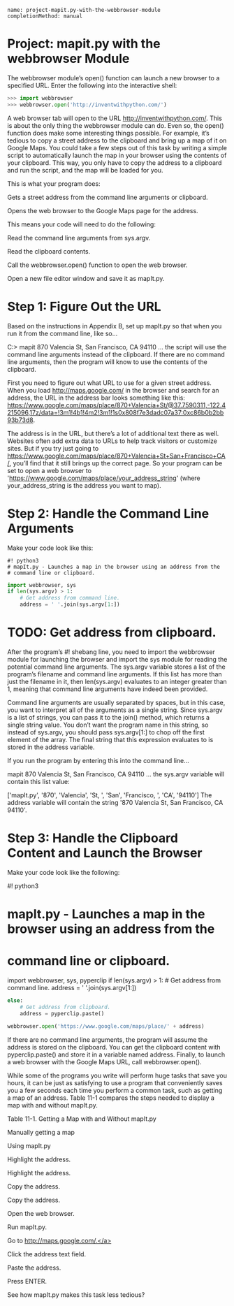 ```ngMeta
name: project-mapit.py-with-the-webbrowser-module
completionMethod: manual
```
# Project: mapit.py with the webbrowser Module
The webbrowser module’s open() function can launch a new browser to a specified URL. Enter the following into the interactive shell:

```python
>>> import webbrowser
>>> webbrowser.open('http://inventwithpython.com/')
```
A web browser tab will open to the URL <span><a href=" http://inventwithpython.com/"> http://inventwithpython.com/</a></span>. This is about the only thing the webbrowser module can do. Even so, the open() function does make some interesting things possible. For example, it’s tedious to copy a street address to the clipboard and bring up a map of it on Google Maps. You could take a few steps out of this task by writing a simple script to automatically launch the map in your browser using the contents of your clipboard. This way, you only have to copy the address to a clipboard and run the script, and the map will be loaded for you.

This is what your program does:

Gets a street address from the command line arguments or clipboard.

Opens the web browser to the Google Maps page for the address.

This means your code will need to do the following:

Read the command line arguments from sys.argv.

Read the clipboard contents.

Call the webbrowser.open() function to open the web browser.

Open a new file editor window and save it as mapIt.py.

# Step 1: Figure Out the URL
Based on the instructions in Appendix B, set up mapIt.py so that when you run it from the command line, like so...


C:\> mapit 870 Valencia St, San Francisco, CA 94110
... the script will use the command line arguments instead of the clipboard. If there are no command line arguments, then the program will know to use the contents of the clipboard.

First you need to figure out what URL to use for a given street address. When you load http://maps.google.com/ in the browser and search for an address, the URL in the address bar looks something like this: https://www.google.com/maps/place/870+Valencia+St/@37.7590311,-122.4215096,17z/data=!3m1!4b1!4m2!3m1!1s0x808f7e3dadc07a37:0xc86b0b2bb93b73d8.

The address is in the URL, but there’s a lot of additional text there as well. Websites often add extra data to URLs to help track visitors or customize sites. But if you try just going to https://www.google.com/maps/place/870+Valencia+St+San+Francisco+CA/, you’ll find that it still brings up the correct page. So your program can be set to open a web browser to 'https://www.google.com/maps/place/your_address_string' (where your_address_string is the address you want to map).

# Step 2: Handle the Command Line Arguments
Make your code look like this:


	#! python3
	# mapIt.py - Launches a map in the browser using an address from the
	# command line or clipboard.
```python
import webbrowser, sys
if len(sys.argv) > 1:
    # Get address from command line.
    address = ' '.join(sys.argv[1:])
```

# TODO: Get address from clipboard.
After the program’s #! shebang line, you need to import the webbrowser module for launching the browser and import the sys module for reading the potential command line arguments. The sys.argv variable stores a list of the program’s filename and command line arguments. If this list has more than just the filename in it, then len(sys.argv) evaluates to an integer greater than 1, meaning that command line arguments have indeed been provided.

Command line arguments are usually separated by spaces, but in this case, you want to interpret all of the arguments as a single string. Since sys.argv is a list of strings, you can pass it to the join() method, which returns a single string value. You don’t want the program name in this string, so instead of sys.argv, you should pass sys.argv[1:] to chop off the first element of the array. The final string that this expression evaluates to is stored in the address variable.

If you run the program by entering this into the command line...


mapit 870 Valencia St, San Francisco, CA 94110
... the sys.argv variable will contain this list value:


['mapIt.py', '870', 'Valencia', 'St, ', 'San', 'Francisco, ', 'CA', '94110']
The address variable will contain the string '870 Valencia St, San Francisco, CA 94110'.

# Step 3: Handle the Clipboard Content and Launch the Browser
Make your code look like the following:


#! python3
# mapIt.py - Launches a map in the browser using an address from the
# command line or clipboard.

import webbrowser, sys, pyperclip
if len(sys.argv) > 1:
    # Get address from command line.
    address = ' '.join(sys.argv[1:])
```python
else:
    # Get address from clipboard.
    address = pyperclip.paste()

webbrowser.open('https://www.google.com/maps/place/' + address)
```
If there are no command line arguments, the program will assume the address is stored on the clipboard. You can get the clipboard content with pyperclip.paste() and store it in a variable named address. Finally, to launch a web browser with the Google Maps URL, call webbrowser.open().

While some of the programs you write will perform huge tasks that save you hours, it can be just as satisfying to use a program that conveniently saves you a few seconds each time you perform a common task, such as getting a map of an address. Table 11-1 compares the steps needed to display a map with and without mapIt.py.

Table 11-1. Getting a Map with and Without mapIt.py

Manually getting a map

Using mapIt.py

Highlight the address.

Highlight the address.

Copy the address.

Copy the address.

Open the web browser.

Run mapIt.py.

Go to <span><a href="http://maps.google.com/.">http://maps.google.com/.</a></span>

 
Click the address text field.

 
Paste the address.

 
Press ENTER.

 
See how mapIt.py makes this task less tedious?

